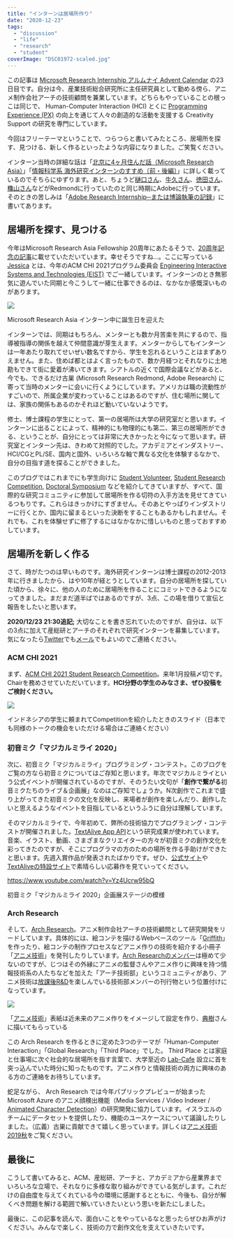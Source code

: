```yaml
---
title: "インターンは居場所作り"
date: "2020-12-23"
tags: 
  - "discussion"
  - "life"
  - "research"
  - "student"
coverImage: "DSC01972-scaled.jpg"
---
```


この記事は [Microsoft Research Internship アルムナイ Advent Calendar](https://adventar.org/calendars/5107) の23日目です。自分は今、産業技術総合研究所に主任研究員として勤める傍ら、アニメ制作会社アーチの技術顧問を兼業しています。どちらもやっていることの根っこは同じで、 Human-Computer Interaction (HCI) とくに [Programming Experience (PX)](https://sigpx.org/) の向上を通じて人々の創造的な活動を支援する Creativity Support の研究を専門にしています。

今回はフリーテーマということで、つらつらと書いてみたところ、居場所を探す、見つける、新しく作るといったような内容になりました。ご笑覧ください。

インターン当時の詳細な話は「[北京に4ヶ月住んだ話（Microsoft Research Asia）](https://junkato.jp/ja/blog/2014/12/12/4-months-in-beijing-microsoft-research-asia/)」「[情報科学系 海外研究インターンのすすめ〔前](https://junkato.jp/ja/blog/2015/06/29/cs-research-internship-abroad/)[・後編〕](https://junkato.jp/ja/blog/2015/06/30/cs-research-internship-abroad-2/)」に詳しく載っているのでそちらにゆずります。あと、ちょうど[樋口さん](https://keihigu.github.io/)、[牛久さん](https://yoshitakaushiku.net/index_ja.html)、[徳田さん](https://ytokuda.github.io/)、[穐山さん](https://www.soramichi.jp/index_j.html)などがRedmondに行っていたのと同じ時期にAdobeに行っています。そのときの苦しみは「[Adobe Research Internship─または博論執筆の記録](https://junkato.jp/ja/blog/2017/12/08/adobe-research-internship-seattle-and-dissertation/)」に書いてあります。

## 居場所を探す、見つける

今年はMicrosoft Research Asia Fellowship 20周年にあたるそうで、[20周年記念の記事](https://www.microsoft.com/en-us/research/lab/microsoft-research-asia/articles/a-story-that-has-lasted-twenty-years-a-fellowship-that-has-changed-a-group-of-people-2/)に載せていただいています。幸せそうですね…。ここに写っている [Jessica](https://apps4cloud.bgu.ac.il/cauchard/) とは、今年のACM CHI 2021プログラム委員会 [Engineering Interactive Systems and Technologies (EIST)](https://chi2021.acm.org/for-authors/presenting/papers/selecting-a-subcommittee#Engineering-Interactive-Systems-and-Technologies) でご一緒しています。インターンのとき無邪気に遊んでいた同期と今こうして一緒に仕事できるのは、なかなか感慨深いものがあります。

[![](/images/DSC01972-1024x680.jpg)](https://www.microsoft.com/en-us/research/lab/microsoft-research-asia/articles/a-story-that-has-lasted-twenty-years-a-fellowship-that-has-changed-a-group-of-people-2/)

Microsoft Research Asia インターン中に誕生日を迎えた

インターンでは、同期はもちろん、メンターとも数か月苦楽を共にするので、指導被指導の関係を越えて仲間意識が芽生えます。メンターからしてもインターンは一年あたり取れてせいぜい数名ですから、学生を忘れるということはまずありえません。また、住めば都とはよく言ったもので、数か月経つとそれなりに土地勘もできて街に愛着が沸いてきます。シアトルの近くで国際会議などがあると、今でも、できるだけ古巣 (Microsoft Research Redmond, Adobe Research) に寄って当時のメンターに会いに行くようにしています。アメリカは職の流動性がすごいので、所属企業が変わっていることはあるのですが、住む場所に関しては、家族の関係もあるのかそれほど動いていないようです。

修士、博士課程の学生にとって、第一の居場所は大学の研究室だと思います。インターンに出ることによって、精神的にも物理的にも第二、第三の居場所ができる、ということが、自分にとっては非常に大きかったと今になって思います。研究室とインターン先は、きわめて対照的でした。アカデミアとインダストリー、HCI/CGとPL/SE、国内と国外、いろいろな軸で異なる文化を体験するなかで、自分の目指す道を探ることができました。

このブログではこれまでにも学生向けに [Student Volunteer](https://junkato.jp/ja/blog/2016/12/22/acm-student-volunteers/), [Student Research Competition](https://junkato.jp/ja/blog/2014/05/04/acm-student-research-competition/), [Doctoral Symposium](https://junkato.jp/ja/blog/2014/07/27/acm-doctoral-symposium-consortium/) などを紹介してきていますが、すべて、国際的な研究コミュニティに参加して居場所を作る切符の入手方法を見せてきているつもりです。これらはきっかけにすぎません。そのあとやっぱりインダストリーに行くとか、国内に留まるといった決断をすることもあるかもしれません。それでも、これを体験せずに修了するにはなかなかに惜しいものと思っておすすめしています。

## 居場所を新しく作る

さて、時がたつのは早いものです。海外研究インターンは博士課程の2012-2013年に行きましたから、はや10年が経とうとしています。自分の居場所を探していた頃から、徐々に、他の人のために居場所を作ることにコミットできるようになってきました。まだまだ道半ばではあるのですが、3点、この場を借りて宣伝と報告をしたいと思います。

**2020/12/23 21:30追記;** 大切なことを書き忘れていたのですが、自分は、以下の3点に加えて産総研とアーチのそれぞれで研究インターンを募集しています。気になったら[Twitter](https://twitter.com/arcatdmz)でも[メール](https://junkato.jp/ja/#contact)でもよいのでご連絡ください。

### ACM CHI 2021

まず、[ACM CHI 2021 Student Research Competition](https://chi2021.acm.org/for-authors/students/student-research-competition)。来年1月投稿〆切です。Chairを務めさせていただいています。**HCI分野の学生のみなさま、ぜひ投稿をご検討ください。**

[![](/images/uxtalk-kato-chi2021src-1024x576.png)](https://chi2021.acm.org/for-authors/students/student-research-competition)

インドネシアの学生に頼まれてCompetitionを紹介したときのスライド（日本でも同様のトークの機会をいただける場合はご連絡ください）

### 初音ミク「マジカルミライ 2020」

次に、初音ミク「マジカルミライ」プログラミング・コンテスト。このブログをご覧の方なら初音ミクについてはご存知と思います。年次でマジカルミライという公式イベントが開催されているのですが、そのうたい文句が「**創作で繋がる**初音ミクたちのライブ＆企画展」なのはご存知でしょうか。N次創作でこれまで盛り上がってきた初音ミクの文化を反映し、来場者が創作を楽しんだり、創作したいと思えるようなイベントを目指しているというふうに自分は理解しています。

そのマジカルミライで、今年初めて、弊所の技術協力でプログラミング・コンテストが開催されました。[TextAlive App API](https://developer.textalive.jp/)という研究成果が使われています。音楽、イラスト、動画、さまざまなクリエイターの方々が初音ミクの創作文化を彩ってきたのですが、そこにプログラマの方のための場所を作る手助けができたと思います。先週入賞作品が発表されたばかりです。ぜひ、[公式サイト](https://magicalmirai.com/2020/procon/)や[TextAliveの特設サイト](https://developer.textalive.jp/events/magicalmirai2020/)で素晴らしい応募作を見ていってください。

https://www.youtube.com/watch?v=Yz4Ucrw95bQ

初音ミク「マジカルミライ 2020」企画展ステージの模様

### Arch Research

そして、[Arch Research](https://research.archinc.jp/)。アニメ制作会社アーチの技術顧問として研究開発をリードしています。具体的には、絵コンテを描けるWebベースのツール「[Griffith](https://research.archinc.jp/griffith/)」を作ったり、絵コンテの制作プロセスなどアニメ作りの技術を紹介する小冊子「[アニメ技術](https://research.archinc.jp/anitech/)」を発刊したりしています。[Arch Researchのメンバー](https://research.archinc.jp/members/)は極めて少ないのですが、じつはその外縁にアニメの監督さんやアニメ作りに興味を持つ情報技術系の人たちなどを加えた「アーチ技術部」というコミュニティがあり、アニメ技術は[放課後R&D](https://research.archinc.jp/anitech/2019spring/research-club/)を楽しんでいる技術部メンバーの刊行物という位置付けになっています。

[![](/images/arch-research-twitter-hero-1024x341.jpg)](https://arch-research.booth.pm/)

「[アニメ技術](https://research.archinc.jp/anitech/)」表紙は近未来のアニメ作りをイメージして設定を作り、[典樹](https://tenju.jp/)さんに描いてもらっている

この Arch Research を作るときに定めた3つのテーマが「Human-Computer Interaction」「Global Research」「Third Place」でした。 Third Place とは家庭と仕事場に次ぐ社会的な居場所を指す言葉で、大学至近の [Lab-Cafe](http://lab-cafe.net/page/about) 設立に首を突っ込んでいた時分に知ったものです。アニメ作りと情報技術の両方に興味のある方のご連絡をお待ちしています。

蛇足ながら、 Arch Research では今年パブリックプレビューが始まった Microsoft Azure のアニメ顔検出機能（Media Services / Video Indexer / [Animated Character Detection](https://docs.microsoft.com/en-us/azure/media-services/video-indexer/animated-characters-recognition)）の研究開発に協力しています。イスラエルのチームにデータセットを提供したり、機能のユースケースについて議論したりしました。（広義）古巣に貢献できて嬉しく思っています。詳しくは[アニメ技術 2019秋](https://research.archinc.jp/anitech/2019autumn/)をご覧ください。

## 最後に

こうして書いてみると、ACM、産総研、アーチと、アカデミアから産業界までいろいろな立場で、それなりに多様な取り組みができている気がします。これだけの自由度を与えてくれている今の環境に感謝するとともに、今後も、自分が解くべき問題を解ける範囲で解いていきたいという思いを新たにしました。

最後に、この記事を読んで、面白いことをやっているなと思ったらぜひお声がけください。みんなで楽しく、技術の力で創作文化を支えていきたいです。

